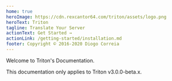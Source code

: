 ```yaml
---
home: true
heroImage: https://cdn.rexcantor64.com/triton/assets/logo.png
heroText: Triton
tagline: Translate Your Server
actionText: Get Started →
actionLink: /getting-started/installation.md
footer: Copyright © 2016-2020 Diogo Correia
---
```


Welcome to Triton's Documentation.

This documentation only applies to Triton v3.0.0-beta.x.
